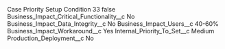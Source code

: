 <?xml version="1.0" encoding="UTF-8"?>
<CustomMetadata xmlns="http://soap.sforce.com/2006/04/metadata" xmlns:xsi="http://www.w3.org/2001/XMLSchema-instance" xmlns:xsd="http://www.w3.org/2001/XMLSchema">
    <label>Case Priority Setup Condition 33</label>
    <protected>false</protected>
    <values>
        <field>Business_Impact_Critical_Functionality__c</field>
        <value xsi:type="xsd:string">No</value>
    </values>
    <values>
        <field>Business_Impact_Data_Integrity__c</field>
        <value xsi:type="xsd:string">No</value>
    </values>
    <values>
        <field>Business_Impact_Users__c</field>
        <value xsi:type="xsd:string">40-60%</value>
    </values>
    <values>
        <field>Business_Impact_Workaround__c</field>
        <value xsi:type="xsd:string">Yes</value>
    </values>
    <values>
        <field>Internal_Priority_To_Set__c</field>
        <value xsi:type="xsd:string">Medium</value>
    </values>
    <values>
        <field>Production_Deployment__c</field>
        <value xsi:type="xsd:string">No</value>
    </values>
</CustomMetadata>
